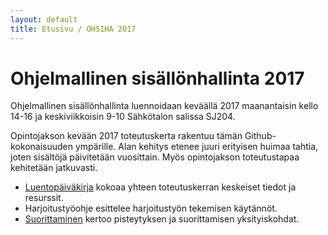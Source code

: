 ```yaml
---
layout: default
title: Etusivu / OHSIHA 2017
---
```


# Ohjelmallinen sisällönhallinta 2017

Ohjelmallinen sisällönhallinta luennoidaan keväällä 2017 maanantaisin kello 14-16 ja keskiviikkoisin 9-10 Sähkötalon salissa SJ204.

Opintojakson kevään 2017 toteutuskerta rakentuu tämän Github-kokonaisuuden ympärille. Alan kehitys etenee juuri erityisen huimaa tahtia, joten sisältöjä päivitetään vuosittain. Myös opintojakson toteutustapaa kehitetään jatkuvasti.

* [Luentopäiväkirja](luentopaivakirja) kokoaa yhteen toteutuskerran keskeiset tiedot ja resurssit. 
* Harjoitustyöohje esittelee harjoitustyön tekemisen käytännöt. 
* [Suorittaminen](suorittaminen) kertoo pisteytyksen ja suorittamisen yksityiskohdat.
